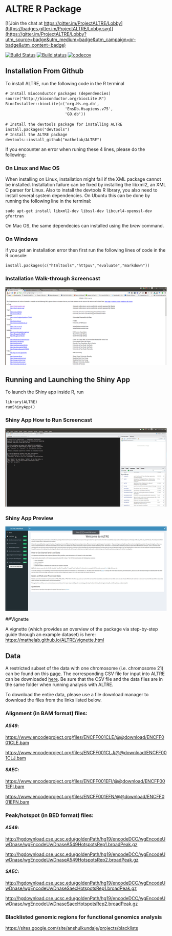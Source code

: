 # ALTRE R Package

[![Join the chat at https://gitter.im/ProjectALTRE/Lobby](https://badges.gitter.im/ProjectALTRE/Lobby.svg)](https://gitter.im/ProjectALTRE/Lobby?utm_source=badge&utm_medium=badge&utm_campaign=pr-badge&utm_content=badge)

[![Build Status](https://travis-ci.org/Mathelab/ALTRE.svg?branch=master)](https://travis-ci.org/Mathelab/ALTRE)
[![Build status](https://ci.appveyor.com/api/projects/status/i7lbh9tl449hvnmj/branch/master?svg=true)](https://ci.appveyor.com/project/Mathelab/altre/branch/master)
[![codecov](https://codecov.io/gh/Mathelab/ALTRE/branch/master/graph/badge.svg)](https://codecov.io/gh/Mathelab/ALTRE)


## Installation From Github


To install ALTRE, run the following code in the R terminal

```{R}
# Install Bioconductor packages (dependencies)            
source("http://bioconductor.org/biocLite.R")
BiocInstaller::biocLite(c('org.Hs.eg.db',
                          'EnsDb.Hsapiens.v75',
                          'GO.db'))
                        
# Install the devtools package for installing ALTRE
install.packages("devtools") 
# Install the ALTRE package 
devtools::install_github("mathelab/ALTRE")
```

If you encounter an error when runing these 4 lines, please do the following:

### On Linux and Mac OS


When installing on Linux, installation might fail if the XML package cannot be installed. Installation failure  can be fixed by installing the libxml2, an XML C parser for Linux. Also to install the devtools R library, you also need to install several system dependencies. On Ubuntu this can be done by running the following line in the terminal:

```{R}
sudo apt-get install libxml2-dev libssl-dev libcurl4-openssl-dev gfortran
```
On Mac OS, the same dependecies can installed using the *brew* command. 


### On Windows


if you get an installation error then first run the following lines of code in the R console:

```{R}
install.packages(c("htmltools","httpuv","evaluate","markdown"))
```

### Installation Walk-through Screencast

![](inst/img/ALTREinstall.gif)


## Running and Launching the Shiny App

To launch the Shiny app inside R, run

```{R}
library(ALTRE)
runShinyApp()
```

### Shiny App How to Run Screencast

![](inst/img/ALTRErun.gif)


### Shiny App Preview


![](inst/img/ALTREprev.gif)

##Vignette 

A vignette (which provides an overview of the package via step-by-step guide through an example dataset) is here:
https://mathelab.github.io/ALTRE/vignette.html

## Data

A restricted subset of the data with one chromosome (i.e. chromosome 21) can be found on this [page](http://mathelab.github.io/ALTREsampledata/). The corresponding CSV file for input into ALTRE can be downloaded [here](https://raw.githubusercontent.com/mathelab/ALTREsampledata/master/DNaseEncodeExample.csv). Be sure that the CSV file and the data files are in the same folder when running analysis with ALTRE.

To download the entire data, please use a file download manager to download the files from the links listed below. 

### Alignment (in BAM format) files:

#### *A549*:
https://www.encodeproject.org/files/ENCFF001CLE/@@download/ENCFF001CLE.bam

https://www.encodeproject.org/files/ENCFF001CLJ/@@download/ENCFF001CLJ.bam
 
#### *SAEC*:
https://www.encodeproject.org/files/ENCFF001EFI/@@download/ENCFF001EFI.bam

https://www.encodeproject.org/files/ENCFF001EFN/@@download/ENCFF001EFN.bam

### Peak/hotspot (in BED format) files:

#### *A549*: 
http://hgdownload.cse.ucsc.edu/goldenPath/hg19/encodeDCC/wgEncodeUwDnase/wgEncodeUwDnaseA549HotspotsRep1.broadPeak.gz

http://hgdownload.cse.ucsc.edu/goldenPath/hg19/encodeDCC/wgEncodeUwDnase/wgEncodeUwDnaseA549HotspotsRep2.broadPeak.gz


#### *SAEC*:
http://hgdownload.cse.ucsc.edu/goldenPath/hg19/encodeDCC/wgEncodeUwDnase/wgEncodeUwDnaseSaecHotspotsRep1.broadPeak.gz

http://hgdownload.cse.ucsc.edu/goldenPath/hg19/encodeDCC/wgEncodeUwDnase/wgEncodeUwDnaseSaecHotspotsRep2.broadPeak.gz

### Blacklisted genomic regions for functional genomics analysis

https://sites.google.com/site/anshulkundaje/projects/blacklists



